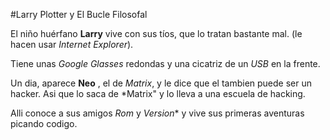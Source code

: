 #Larry Plotter y El Bucle Filosofal

El niño huérfano **Larry** vive con sus tíos, que lo tratan bastante mal. 
(le hacen usar *Internet Explorer*).

Tiene unas *Google Glasses* redondas y una cicatriz de un *USB* en la frente.

Un dia, aparece **Neo** , el de *Matrix*, y le dice que el tambien puede ser un hacker.
Asi que lo saca de *Matrix" y lo lleva a una escuela de hacking.

Alli conoce a sus amigos *Rom* y *Version** y vive sus primeras aventuras picando codigo.
